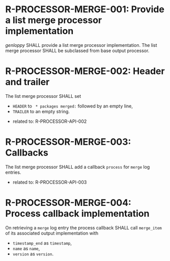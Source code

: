 # R-PROCESSOR-MERGE-001: Provide a list merge processor implementation #
*genloppy* SHALL provide a list merge processor implementation.
The list merge processor SHALL be subclassed from base output processor.

# R-PROCESSOR-MERGE-002: Header and trailer #
The list merge processor SHALL set
-   `HEADER` to ` * packages merged:` followed by an empty line,
-   `TRAILER` to an empty string.

*   related to: R-PROCESSOR-API-002

# R-PROCESSOR-MERGE-003: Callbacks #
The list merge processor SHALL add a callback `process` for `merge` log entries.

*   related to: R-PROCESSOR-API-003

# R-PROCESSOR-MERGE-004: Process callback implementation #
On retrieving a `merge` log entry the process callback SHALL call `merge_item` of its associated output implementation with
-   `timestamp_end` as `timestamp`,
-   `name` as `name`,
-   `version` as `version`.
